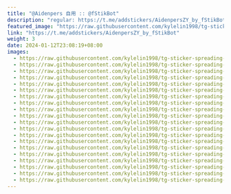 ```yaml
---
title: "@Aidenpers 自用 :: @fStikBot"
description: "regular: https://t.me/addstickers/AidenpersZY_by_fStikBot"
featured_image: "https://raw.githubusercontent.com/kylelin1998/tg-sticker-spreading-worldwide-images/main/img/00aa3852-4f20-4b07-a9f4-592ef15ea8aa.jpg"
link: "https://t.me/addstickers/AidenpersZY_by_fStikBot"
weight: 3
date: 2024-01-12T23:08:19+08:00
images:
  - https://raw.githubusercontent.com/kylelin1998/tg-sticker-spreading-worldwide-images/main/img/00aa3852-4f20-4b07-a9f4-592ef15ea8aa.jpg
  - https://raw.githubusercontent.com/kylelin1998/tg-sticker-spreading-worldwide-images/main/img/cc51a46c-09bb-42db-9719-8ef81ade3f2d.jpg
  - https://raw.githubusercontent.com/kylelin1998/tg-sticker-spreading-worldwide-images/main/img/c5170b05-0475-43cd-ae4d-dca0dba803e3.jpg
  - https://raw.githubusercontent.com/kylelin1998/tg-sticker-spreading-worldwide-images/main/img/cb55e8f1-7b06-475f-ad8d-700c4e88fc50.jpg
  - https://raw.githubusercontent.com/kylelin1998/tg-sticker-spreading-worldwide-images/main/img/df00113c-26ef-47c4-b42b-c34cf2e8062c.jpg
  - https://raw.githubusercontent.com/kylelin1998/tg-sticker-spreading-worldwide-images/main/img/41241618-cef3-4fa6-b062-a30be26cbfe6.jpg
  - https://raw.githubusercontent.com/kylelin1998/tg-sticker-spreading-worldwide-images/main/img/e28b14c5-40ca-4295-903e-c734abfe66cc.jpg
  - https://raw.githubusercontent.com/kylelin1998/tg-sticker-spreading-worldwide-images/main/img/5a92c5c6-901b-4432-bd3e-5ecc13dc903a.jpg
  - https://raw.githubusercontent.com/kylelin1998/tg-sticker-spreading-worldwide-images/main/img/6e70176a-02d9-4bd2-a773-164370d4588f.jpg
  - https://raw.githubusercontent.com/kylelin1998/tg-sticker-spreading-worldwide-images/main/img/c2db72f2-85fc-49a9-baf6-9bd94cd865e3.jpg
  - https://raw.githubusercontent.com/kylelin1998/tg-sticker-spreading-worldwide-images/main/img/f27f0aae-383a-4fe5-9de5-ffdfa4ef4a39.jpg
  - https://raw.githubusercontent.com/kylelin1998/tg-sticker-spreading-worldwide-images/main/img/38877e7c-9c5e-48f3-87f7-de506afada7e.jpg
  - https://raw.githubusercontent.com/kylelin1998/tg-sticker-spreading-worldwide-images/main/img/a20303a8-fc91-41dd-b3df-e4383df1afae.jpg
  - https://raw.githubusercontent.com/kylelin1998/tg-sticker-spreading-worldwide-images/main/img/621c56fe-8ded-4402-901b-a597821feec3.jpg
  - https://raw.githubusercontent.com/kylelin1998/tg-sticker-spreading-worldwide-images/main/img/0df6e9d4-5552-419c-b0c0-fbbb63903ba8.jpg
  - https://raw.githubusercontent.com/kylelin1998/tg-sticker-spreading-worldwide-images/main/img/e781b4e8-1731-4d69-b4ef-017b7d0f0aba.jpg
  - https://raw.githubusercontent.com/kylelin1998/tg-sticker-spreading-worldwide-images/main/img/8a058ca3-fa90-4afc-a267-691228f17f26.jpg
  - https://raw.githubusercontent.com/kylelin1998/tg-sticker-spreading-worldwide-images/main/img/808b20c5-e81c-423b-8f29-b083168067f9.jpg
  - https://raw.githubusercontent.com/kylelin1998/tg-sticker-spreading-worldwide-images/main/img/1484c6a2-8ea7-4bd1-9478-78171d39900d.jpg
  - https://raw.githubusercontent.com/kylelin1998/tg-sticker-spreading-worldwide-images/main/img/66959dfa-0f67-43d2-8e34-afcae1743dcb.jpg
---
```

